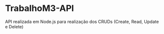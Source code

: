 # TrabalhoM3-API
API realizada em Node.js para realização dos CRUDs (Create, Read, Update e Delete)
